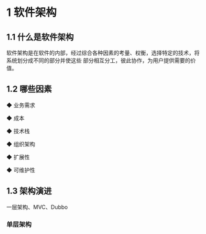 # 1 软件架构

## 1.1 什么是软件架构

软件架构是在软件的内部，经过综合各种因素的考量、权衡，选择特定的技术，将系统划分成不同的部分并使这些
部分相互分工，彼此协作，为用户提供需要的价值。

## 1.2 哪些因素

◆ 业务需求

◆ 成本

◆ 技术栈

◆ 组织架构

◆ 扩展性

◆ 可维护性

## 1.3 架构演进

一层架构、MVC、Dubbo

### 单层架构

